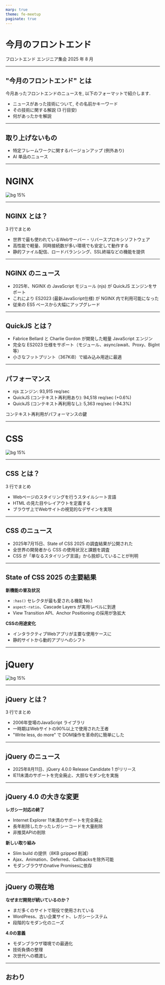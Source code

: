 ```yaml
---
marp: true
theme: fe-meetup
paginate: true
---
```


# 今月のフロントエンド

フロントエンド エンジニア集会 2025 年 8 月

---

## "今月のフロントエンド" とは

今月あったフロントエンドのニュースを, 以下のフォーマットで紹介します.

- ニュースがあった技術について, その名前かキーワード
- その技術に関する解説 (3 行目安)
- 何があったかを解説

---

## 取り上げないもの

- 特定フレームワークに関するバージョンアップ (例外あり)
- AI 単品のニュース

---

# NGINX

![bg 15%](./_assets/logos/nginx.png)

---

## NGINX とは？

3 行でまとめ

- 世界で最も使われているWebサーバー・リバースプロキシソフトウェア
- 高性能で軽量、同時接続数が多い環境でも安定して動作する
- 静的ファイル配信、ロードバランシング、SSL終端などの機能を提供

---

## NGINX のニュース

- 2025年、NGINX の JavaScript モジュール (njs) が QuickJS エンジンをサポート
- これにより ES2023 (最新JavaScript仕様) が NGINX 内で利用可能になった
- 従来の ES5 ベースから大幅にアップグレード

---

## QuickJS とは？

- Fabrice Bellard と Charlie Gordon が開発した軽量 JavaScript エンジン
- 完全な ES2023 仕様をサポート（モジュール、async/await、Proxy、BigInt等）
- 小さなフットプリント（367KiB）で組み込み用途に最適

---

## パフォーマンス

- njs エンジン: 93,915 req/sec
- QuickJS (コンテキスト再利用あり): 94,518 req/sec (+0.6%)
- QuickJS (コンテキスト再利用なし): 5,363 req/sec (-94.3%)

コンテキスト再利用がパフォーマンスの鍵

---

# CSS

![bg 15%](./_assets/logos/css.png)

---

## CSS とは？

3 行でまとめ

- Webページのスタイリングを行うスタイルシート言語
- HTML の見た目やレイアウトを定義する
- ブラウザ上でWebサイトの視覚的なデザインを実現

---

## CSS のニュース

- 2025年7月15日、State of CSS 2025 の調査結果が公開された
- 全世界の開発者から CSS の使用状況と課題を調査
- CSS が「単なるスタイリング言語」から脱却していることが判明

---

## State of CSS 2025 の主要結果

**新機能の普及状況**

- `:has()` セレクタが最も愛される機能 No.1
- `aspect-ratio`、Cascade Layers が実用レベルに到達
- View Transition API、Anchor Positioning の採用が急拡大

**CSSの用途変化**

- インタラクティブWebアプリが主要な使用ケースに
- 静的サイトから動的アプリへのシフト

---

# jQuery

![bg 15%](./_assets/logos/jquery.svg)

---

## jQuery とは？

3 行でまとめ

- 2006年登場のJavaScript ライブラリ
- 一時期はWebサイトの90%以上で使用された王者
- "Write less, do more" で DOM操作を革命的に簡単にした

---

## jQuery のニュース

- 2025年8月11日、jQuery 4.0.0 Release Candidate 1 がリリース
- IE11未満のサポートを完全廃止、大胆なモダン化を実施

---

## jQuery 4.0 の大きな変更

**レガシー対応の終了**

- Internet Explorer 11未満のサポートを完全廃止
- 長年削除したかったレガシーコードを大量削除
- 非推奨APIの削除

**新しい取り組み**

- Slim build の提供（8KB gzipped 削減）
- Ajax、Animation、Deferred、Callbacksを除外可能
- モダンブラウザのnative Promisesに依存

---

## jQuery の現在地

**なぜまだ開発が続いているのか？**

- まだ多くのサイトで現役で使用されている
- WordPress、古い企業サイト、レガシーシステム
- 段階的なモダン化のニーズ

**4.0の意義**

- モダンブラウザ環境での最適化
- 技術負債の整理
- 次世代への橋渡し

---

## おわり
